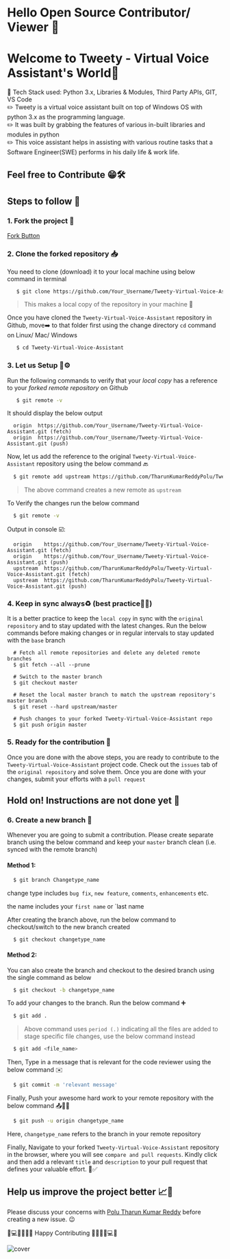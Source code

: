 # Hello Open Source Contributor/ Viewer 👋
# Welcome to Tweety - Virtual Voice Assistant's World🐥

📌 Tech Stack used: Python 3.x, Libraries & Modules, Third Party APIs, GIT, VS Code<br>
✏️ Tweety is a virtual voice assistant built on top of Windows OS with python 3.x as the programming language.<br>
✏️ It was built by grabbing the features of various in-built libraries and modules in python<br>
✏️ This voice assistant helps in assisting with various routine tasks that a Software Engineer(SWE) performs in his daily life & work life.<br>

## Feel free to Contribute 😁🛠
## Steps to follow 📃

### 1. Fork the project 🔪

   [Fork Button](https://github.com/TharunKumarReddyPolu/Tweety-Virtual-Voice-Assistant)

### 2. Clone the forked repository 📥

  You need to clone (download) it to your local machine using below command in terminal
```bash
   $ git clone https://github.com/Your_Username/Tweety-Virtual-Voice-Assistant.git
```
> This makes a local copy of the repository in your machine 📂

  Once you have cloned the `Tweety-Virtual-Voice-Assistant` repository in Github, move➡️ to that folder first using the change directory `cd` command on Linux/ Mac/ Windows
```bash
   $ cd Tweety-Virtual-Voice-Assistant
```

### 3. Let us Setup 🔧⚙️
Run the following commands to verify that your _local copy_ has a reference to your _forked remote repository_ on Github
```bash
   $ git remote -v
```
It should display the below output
```
  origin  https://github.com/Your_Username/Tweety-Virtual-Voice-Assistant.git (fetch)
  origin  https://github.com/Your_Username/Tweety-Virtual-Voice-Assistant.git (push)
```

Now, let us add the reference to the original `Tweety-Virtual-Voice-Assistant` repository using the below command 🔙
```bash
  $ git remote add upstream https://github.com/TharunKumarReddyPolu/Tweety-Virtual-Voice-Assistant.git
```
> The above command creates a new remote as `upstream`

To Verify the changes run the below command
```bash
  $ git remote -v
```
Output in console ☑️:
```
  origin    https://github.com/Your_Username/Tweety-Virtual-Voice-Assistant.git (fetch)
  origin    https://github.com/Your_Username/Tweety-Virtual-Voice-Assistant.git (push)
  upstream  https://github.com/TharunKumarReddyPolu/Tweety-Virtual-Voice-Assistant.git (fetch)
  upstream  https://github.com/TharunKumarReddyPolu/Tweety-Virtual-Voice-Assistant.git (push)
```

### 4. Keep in sync always♻️ (best practice🤝🏻) 
It is a better practice to keep the `local copy` in sync with the `original repository` and to stay updated with the latest changes. Run the below commands before making changes or in regular intervals to stay updated with the `base` branch

```
  # Fetch all remote repositories and delete any deleted remote branches
  $ git fetch --all --prune

  # Switch to the master branch
  $ git checkout master

  # Reset the local master branch to match the upstream repository's master branch
  $ git reset --hard upstream/master

  # Push changes to your forked Tweety-Virtual-Voice-Assistant repo
  $ git push origin master
```

### 5. Ready for the contribution 🌝
Once you are done with the above steps, you are ready to contribute to the `Tweety-Virtual-Voice-Assistant` project code. Check out the `issues` tab of the `original repository` and solve them. Once you are done with your changes, submit your efforts with a `pull request`

## Hold on! Instructions are not done yet 🌚

### 6. Create a new branch 🌱
Whenever you are going to submit a contribution. Please create separate branch using the below command and keep your `master` branch clean (i.e. synced with the remote branch)
#### Method 1:
```bash
  $ git branch Changetype_name
```
change type includes `bug fix`, `new feature`, `comments`, `enhancements` etc.

the name includes your `first name` or `last name

After creating the branch above, run the below command to checkout/switch to the new branch created
```bash
  $ git checkout changetype_name
```
#### Method 2:
You can also create the branch and checkout to the desired branch using the single command as below
```bash
  $ git checkout -b changetype_name
```

To add your changes to the branch. Run the below command ➕️
```bash
  $ git add . 
```
> Above command uses `period (.)` indicating all the files are added
>to stage specific file changes, use the below command instead

```bash
  $ git add <file_name>
```

Then, Type in a message that is relevant for the code reviewer using the below command ✉️
```bash
  $ git commit -m 'relevant message'
```

Finally, Push your awesome hard work to your remote repository with the below command 📤🤝🏻
```bash
  $ git push -u origin changetype_name
```
Here, `changetype_name` refers to the branch in your remote repository

Finally, Navigate to your forked `Tweety-Virtual-Voice-Assistant` repository in the browser, where you will see `compare and pull requests`. Kindly click and then add a relevant `title` and `description` to your pull request that defines your valuable effort. 🥳✅️

## Help us improve the project better 📈🤗

Please discuss your concerns with [Polu Tharun Kumar Reddy](https://www.linkedin.com/in/polu-tharun-kumar-reddy/) before creating a new issue. 😉

💯💻🧑‍💻👩‍💻 Happy Contributing 👩‍💻🧑‍💻💻💯

![cover](https://user-images.githubusercontent.com/62342666/206778571-a91b178a-ddec-4b55-9cae-97857b8a18be.jpg)

